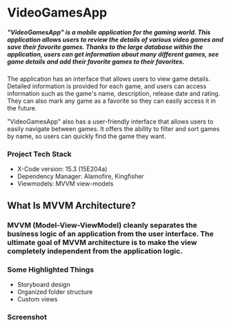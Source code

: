 # VideoGamesApp

##### "VideoGamesApp" is a mobile application for the gaming world. This application allows users to review the details of various video games and save their favorite games. Thanks to the large database within the application, users can get information about many different games, see game details and add their favorite games to their favorites.

The application has an interface that allows users to view game details. Detailed information is provided for each game, and users can access information such as the game's name, description, release date and rating. They can also mark any game as a favorite so they can easily access it in the future.

"VideoGamesApp" also has a user-friendly interface that allows users to easily navigate between games. It offers the ability to filter and sort games by name, so users can quickly find the game they want.

### Project Tech Stack
* X-Code version: 15.3 (15E204a)
* Dependency Manager: Alamofire, Kingfisher
* Viewmodels: MVVM view-models

## What Is MVVM Architecture?
### MVVM (Model-View-ViewModel) cleanly separates the business logic of an application from the user interface. The ultimate goal of MVVM architecture is to make the view completely independent from the application logic. 



### Some Highlighted Things
* Storyboard design
* Organized folder structure
* Custom views


### Screenshot
